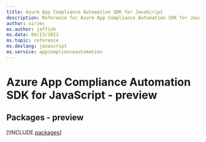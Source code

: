 ```yaml
---
title: Azure App Compliance Automation SDK for JavaScript
description: Reference for Azure App Compliance Automation SDK for JavaScript
author: xirzec
ms.author: jeffish
ms.data: 04/13/2023
ms.topic: reference
ms.devlang: javascript
ms.service: appcomplianceautomation
---
```

# Azure App Compliance Automation SDK for JavaScript - preview
## Packages - preview
[!INCLUDE [packages](app-compliance-automation-index.md)]